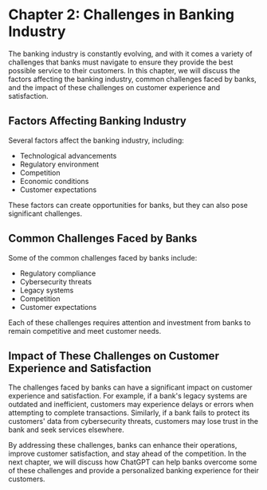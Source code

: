 Chapter 2: Challenges in Banking Industry
=========================================

The banking industry is constantly evolving, and with it comes a variety of challenges that banks must navigate to ensure they provide the best possible service to their customers. In this chapter, we will discuss the factors affecting the banking industry, common challenges faced by banks, and the impact of these challenges on customer experience and satisfaction.

Factors Affecting Banking Industry
----------------------------------

Several factors affect the banking industry, including:

* Technological advancements
* Regulatory environment
* Competition
* Economic conditions
* Customer expectations

These factors can create opportunities for banks, but they can also pose significant challenges.

Common Challenges Faced by Banks
--------------------------------

Some of the common challenges faced by banks include:

* Regulatory compliance
* Cybersecurity threats
* Legacy systems
* Competition
* Customer expectations

Each of these challenges requires attention and investment from banks to remain competitive and meet customer needs.

Impact of These Challenges on Customer Experience and Satisfaction
------------------------------------------------------------------

The challenges faced by banks can have a significant impact on customer experience and satisfaction. For example, if a bank's legacy systems are outdated and inefficient, customers may experience delays or errors when attempting to complete transactions. Similarly, if a bank fails to protect its customers' data from cybersecurity threats, customers may lose trust in the bank and seek services elsewhere.

By addressing these challenges, banks can enhance their operations, improve customer satisfaction, and stay ahead of the competition. In the next chapter, we will discuss how ChatGPT can help banks overcome some of these challenges and provide a personalized banking experience for their customers.
